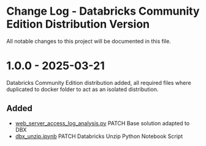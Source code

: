 # Change Log - Databricks Community Edition Distribution Version

All notable changes to this project will be documented in this file.


# 1.0.0 - 2025-03-21

Databricks Community Edition distribution added, all required files where duplicated to docker folder to act as an isolated distribution.

## Added

* [web_server_access_log_analysis.py](/dbx_community_ed/web_server_access_log_analysis.py) PATCH Base solution adapted to DBX
* [dbx_unzip.ipynb](/dbx_community_ed/dbx_unzip.ipynb) PATCH Databricks Unzip Python Notebook Script
